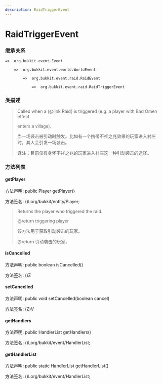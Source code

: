 ```yaml
---
description: RaidTriggerEvent
---
```


# RaidTriggerEvent

### 继承关系

    =>  org.bukkit.event.Event

        =>  org.bukkit.event.world.WorldEvent

            =>  org.bukkit.event.raid.RaidEvent

                =>  org.bukkit.event.raid.RaidTriggerEvent

### 类描述

> Called when a {@link Raid} is triggered (e.g: a player with Bad Omen effect
>
> enters a village).
>
> 当一场袭击被引动时触发。比如有一个携带不祥之兆效果的玩家进入村庄时，其人会引发一场袭击。
>
> 译注：目前仅有身怀不祥之兆的玩家进入村庄这一种引动袭击的途径。

### 方法列表

#### getPlayer

方法声明: public Player getPlayer()

方法签名: ()Lorg/bukkit/entity/Player;

> Returns the player who triggered the raid.
>
> @return triggering player
>
> 该方法用于获取引动袭击的玩家。
>
> @return 引动袭击的玩家。

#### isCancelled

方法声明: public boolean isCancelled()

方法签名: ()Z

#### setCancelled

方法声明: public void setCancelled(boolean cancel)

方法签名: (Z)V

#### getHandlers

方法声明: public HandlerList getHandlers()

方法签名: ()Lorg/bukkit/event/HandlerList;

#### getHandlerList

方法声明: public static HandlerList getHandlerList()

方法签名: ()Lorg/bukkit/event/HandlerList;